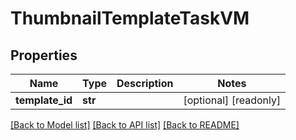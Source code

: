 # ThumbnailTemplateTaskVM


## Properties
Name | Type | Description | Notes
------------ | ------------- | ------------- | -------------
**template_id** | **str** |  | [optional] [readonly] 

[[Back to Model list]](../README.md#documentation-for-models) [[Back to API list]](../README.md#documentation-for-api-endpoints) [[Back to README]](../README.md)


